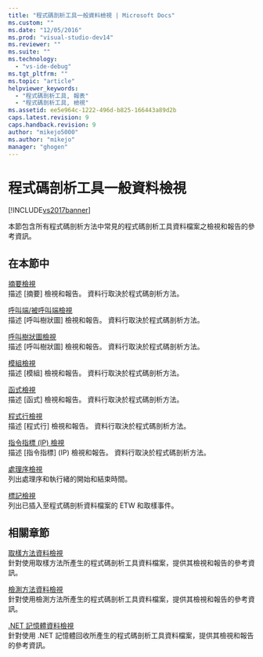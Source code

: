 ```yaml
---
title: "程式碼剖析工具一般資料檢視 | Microsoft Docs"
ms.custom: ""
ms.date: "12/05/2016"
ms.prod: "visual-studio-dev14"
ms.reviewer: ""
ms.suite: ""
ms.technology: 
  - "vs-ide-debug"
ms.tgt_pltfrm: ""
ms.topic: "article"
helpviewer_keywords: 
  - "程式碼剖析工具, 報表"
  - "程式碼剖析工具, 檢視"
ms.assetid: ee5e964c-1222-496d-b825-166443a89d2b
caps.latest.revision: 9
caps.handback.revision: 9
author: "mikejo5000"
ms.author: "mikejo"
manager: "ghogen"
---
```

# 程式碼剖析工具一般資料檢視
[!INCLUDE[vs2017banner](../code-quality/includes/vs2017banner.md)]

本節包含所有程式碼剖析方法中常見的程式碼剖析工具資料檔案之檢視和報告的參考資訊。  
  
## 在本節中  
 [摘要檢視](../profiling/summary-view.md)  
 描述 \[摘要\] 檢視和報告。  資料行取決於程式碼剖析方法。  
  
 [呼叫端\/被呼叫端檢視](../profiling/caller-callee-view.md)  
 描述 \[呼叫樹狀圖\] 檢視和報告。  資料行取決於程式碼剖析方法。  
  
 [呼叫樹狀圖檢視](../profiling/call-tree-view.md)  
 描述 \[呼叫樹狀圖\] 檢視和報告。  資料行取決於程式碼剖析方法。  
  
 [模組檢視](../profiling/modules-view.md)  
 描述 \[模組\] 檢視和報告。  資料行取決於程式碼剖析方法。  
  
 [函式檢視](../profiling/functions-view.md)  
 描述 \[函式\] 檢視和報告。  資料行取決於程式碼剖析方法。  
  
 [程式行檢視](../profiling/lines-view.md)  
 描述 \[程式行\] 檢視和報告。  資料行取決於程式碼剖析方法。  
  
 [指令指標 \(IP\) 檢視](../profiling/instruction-pointers-ips-view.md)  
 描述 \[指令指標\] \(IP\) 檢視和報告。  資料行取決於程式碼剖析方法。  
  
 [處理序檢視](../profiling/process-view.md)  
 列出處理序和執行緒的開始和結束時間。  
  
 [標記檢視](../profiling/marks-view.md)  
 列出已插入至程式碼剖析資料檔案的 ETW 和取樣事件。  
  
## 相關章節  
 [取樣方法資料檢視](../profiling/profiler-sampling-method-data-views.md)  
 針對使用取樣方法所產生的程式碼剖析工具資料檔案，提供其檢視和報告的參考資訊。  
  
 [檢測方法資料檢視](../profiling/instrumentation-method-data-views.md)  
 針對使用檢測方法所產生的程式碼剖析工具資料檔案，提供其檢視和報告的參考資訊。  
  
 [.NET 記憶體資料檢視](../profiling/dotnet-memory-data-views.md)  
 針對使用 .NET 記憶體回收所產生的程式碼剖析工具資料檔案，提供其檢視和報告的參考資訊。